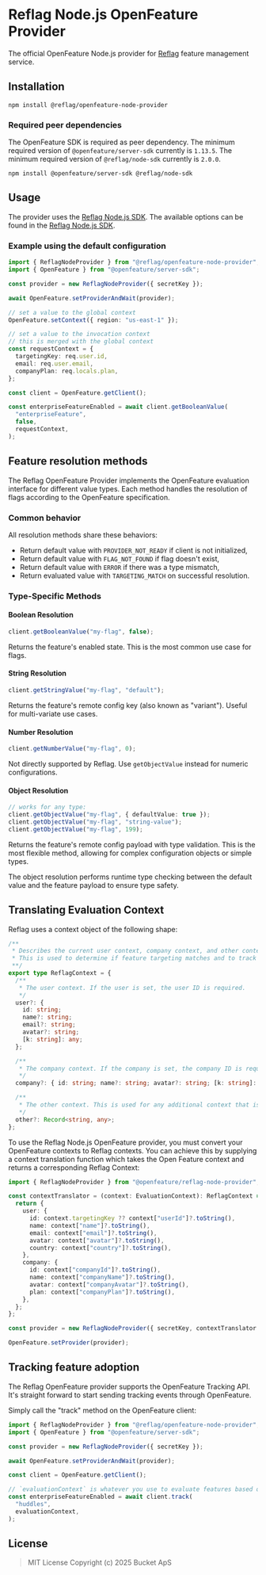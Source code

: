# Reflag Node.js OpenFeature Provider

The official OpenFeature Node.js provider for [Reflag](https://reflag.co) feature management service.

## Installation

```shell
npm install @reflag/openfeature-node-provider
```

### Required peer dependencies

The OpenFeature SDK is required as peer dependency.
The minimum required version of `@openfeature/server-sdk` currently is `1.13.5`.
The minimum required version of `@reflag/node-sdk` currently is `2.0.0`.

```shell
npm install @openfeature/server-sdk @reflag/node-sdk
```

## Usage

The provider uses the [Reflag Node.js SDK](https://docs.reflag.com/quickstart/supported-languages-frameworks/node.js-sdk).
The available options can be found in the [Reflag Node.js SDK](https://github.com/reflagcom/javascript/tree/main/packages/node-sdk#initialization-options).

### Example using the default configuration

```typescript
import { ReflagNodeProvider } from "@reflag/openfeature-node-provider";
import { OpenFeature } from "@openfeature/server-sdk";

const provider = new ReflagNodeProvider({ secretKey });

await OpenFeature.setProviderAndWait(provider);

// set a value to the global context
OpenFeature.setContext({ region: "us-east-1" });

// set a value to the invocation context
// this is merged with the global context
const requestContext = {
  targetingKey: req.user.id,
  email: req.user.email,
  companyPlan: req.locals.plan,
};

const client = OpenFeature.getClient();

const enterpriseFeatureEnabled = await client.getBooleanValue(
  "enterpriseFeature",
  false,
  requestContext,
);
```

## Feature resolution methods

The Reflag OpenFeature Provider implements the OpenFeature evaluation interface for different value types. Each method handles the resolution of flags according to the OpenFeature specification.

### Common behavior

All resolution methods share these behaviors:

- Return default value with `PROVIDER_NOT_READY` if client is not initialized,
- Return default value with `FLAG_NOT_FOUND` if flag doesn't exist,
- Return default value with `ERROR` if there was a type mismatch,
- Return evaluated value with `TARGETING_MATCH` on successful resolution.

### Type-Specific Methods

#### Boolean Resolution

```ts
client.getBooleanValue("my-flag", false);
```

Returns the feature's enabled state. This is the most common use case for flags.

#### String Resolution

```ts
client.getStringValue("my-flag", "default");
```

Returns the feature's remote config key (also known as "variant"). Useful for multi-variate use cases.

#### Number Resolution

```ts
client.getNumberValue("my-flag", 0);
```

Not directly supported by Reflag. Use `getObjectValue` instead for numeric configurations.

#### Object Resolution

```ts
// works for any type:
client.getObjectValue("my-flag", { defaultValue: true });
client.getObjectValue("my-flag", "string-value");
client.getObjectValue("my-flag", 199);
```

Returns the feature's remote config payload with type validation. This is the most flexible method,
allowing for complex configuration objects or simple types.

The object resolution performs runtime type checking between the default value and the feature payload to ensure type safety.

## Translating Evaluation Context

Reflag uses a context object of the following shape:

```ts
/**
 * Describes the current user context, company context, and other context.
 * This is used to determine if feature targeting matches and to track events.
 **/
export type ReflagContext = {
  /**
   * The user context. If the user is set, the user ID is required.
   */
  user?: {
    id: string;
    name?: string;
    email?: string;
    avatar?: string;
    [k: string]: any;
  };

  /**
   * The company context. If the company is set, the company ID is required.
   */
  company?: { id: string; name?: string; avatar?: string; [k: string]: any };

  /**
   * The other context. This is used for any additional context that is not related to user or company.
   */
  other?: Record<string, any>;
};
```

To use the Reflag Node.js OpenFeature provider, you must convert your OpenFeature contexts to Reflag contexts.
You can achieve this by supplying a context translation function which takes the Open Feature context and returns
a corresponding Reflag Context:

```ts
import { ReflagNodeProvider } from "@openfeature/reflag-node-provider";

const contextTranslator = (context: EvaluationContext): ReflagContext => {
  return {
    user: {
      id: context.targetingKey ?? context["userId"]?.toString(),
      name: context["name"]?.toString(),
      email: context["email"]?.toString(),
      avatar: context["avatar"]?.toString(),
      country: context["country"]?.toString(),
    },
    company: {
      id: context["companyId"]?.toString(),
      name: context["companyName"]?.toString(),
      avatar: context["companyAvatar"]?.toString(),
      plan: context["companyPlan"]?.toString(),
    },
  };
};

const provider = new ReflagNodeProvider({ secretKey, contextTranslator });

OpenFeature.setProvider(provider);
```

## Tracking feature adoption

The Reflag OpenFeature provider supports the OpenFeature Tracking API.
It's straight forward to start sending tracking events through OpenFeature.

Simply call the "track" method on the OpenFeature client:

```typescript
import { ReflagNodeProvider } from "@reflag/openfeature-node-provider";
import { OpenFeature } from "@openfeature/server-sdk";

const provider = new ReflagNodeProvider({ secretKey });

await OpenFeature.setProviderAndWait(provider);

const client = OpenFeature.getClient();

// `evaluationContext` is whatever you use to evaluate features based off
const enterpriseFeatureEnabled = await client.track(
  "huddles",
  evaluationContext,
);
```

## License

> MIT License
> Copyright (c) 2025 Bucket ApS
